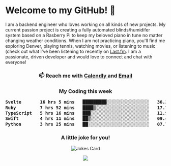 <h1> Welcome to my GitHub! 👋 </h1>


  I am a backend engineer who loves working on all kinds of new projects. My current passion project is creating a fully automated blinds/humidifer system based on a Rasberry Pi to keep my beloved piano in tune no matter changing weather conditions. When I am not practicing piano, you'll find me exploring Denver, playing tennis, watching movies, or listening to music (check out what I've been listening to recently on [Last.fm](https://www.last.fm/user/mballa000). I am a passionate, driven developer and would love to connect and chat with everyone!

<h3 align = "center"> 📫 Reach me with <a href = "https://calendly.com/msbrandt00/30min"> Calendly </a> and <a href="mailto:msbrandt00@gmail.com">Email</a> 
 </h3>


 
<div align = "center"
[![Anurag's GitHub stats](https://github-readme-stats.vercel.app/api?username=mbrandt00)](https://github.com/anuraghazra/github-readme-stats)
          </div>
<h3 align="center">
  My Coding this week
<!--START_SECTION:waka-->

```txt
Svelte       16 hrs 5 mins   █████████░░░░░░░░░░░░░░░░   36.34 %
Ruby         7 hrs 52 mins   ████▒░░░░░░░░░░░░░░░░░░░░   17.79 %
TypeScript   5 hrs 16 mins   ███░░░░░░░░░░░░░░░░░░░░░░   11.92 %
Swift        4 hrs 11 mins   ██▒░░░░░░░░░░░░░░░░░░░░░░   09.47 %
Python       3 hrs 25 mins   ██░░░░░░░░░░░░░░░░░░░░░░░   07.75 %
```

<!--END_SECTION:waka-->

### A little joke for you!

![Jokes Card](https://readme-jokes.vercel.app/api?hideBorder)

<a href="https://www.linkedin.com/in/mbrandt00/"><img src="https://img.shields.io/badge/linkedin-%230077B5.svg?&style=for-the-badge&logo=linkedin&logoColor=white" /></a>
